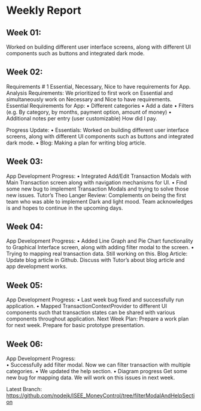 # Weekly Report

## Week 01: 
Worked on building different user interface screens, along with different UI components such as buttons and integrated dark mode. 


## Week 02:
Requirements # 1 Essential, Necessary, Nice to have requirements for App. 
Analysis Requirements: We prioritized to first work on Essential and simultaneously work on Necessary and Nice to have requirements. 
Essential Requirements for App: 
•	Different categories
•	Add a date
•	Filters (e.g. By category, by months, payment option, amount of money) 
•	Additional notes per entry (user customizable) How did I pay. 

Progress Update: 
•	Essentials:  Worked on building different user interface screens, along with different UI components such as buttons and integrated dark mode.
•	Blog: Making a plan for writing blog article. 

## Week 03:
App Development Progress: 
•	Integrated Add/Edit Transaction Modals with Main Transaction screen along with navigation mechanisms for UI.
•	Find some new bug to implement Transaction Modals and trying to solve those new issues. 
Tutor’s Theo Langer Review: Complements on being the first team who was able to implement Dark and light mood. Team acknowledges is and hopes to continue in the upcoming days. 



## Week 04:
App Development Progress: 
•	Added Line Graph and Pie Chart functionality to Graphical Interface screen, along with adding filter modal to the screen.
•	Trying to mapping real transaction data. Still working on this. 
Blog Article: Update blog article in Github. Discuss with Tutor’s about blog article and app development works. 

## Week 05:
App Development Progress: 
•	Last week bug fixed and successfully run application. 
•	Mapped TransactionContextProvider to different UI components such that transaction states can be shared with various components throughout application. 
Next Week Plan: Prepare a work plan for next week. 
Prepare for basic prototype presentation. 


## Week 06:
App Development Progress:  
•	Successfully add filter modal. Now we can filter transaction with multiple categories. 
•	We updated the help section. 
•	Diagram progress
Get some new bug for mapping data. We will work on this issues in next week. 

Latest Branch: https://github.com/nodejk/ISEE_MoneyControl/tree/filterModalAndHelpSection

